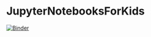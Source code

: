 # JupyterNotebooksForKids

[![Binder](https://mybinder.org/badge_logo.svg)](https://mybinder.org/v2/gh/maeste/JupyterNotebooksForKids/master?filepath=IT)
